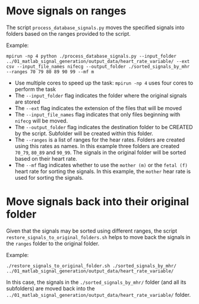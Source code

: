 # Move signals on ranges

The script `process_database_signals.py` moves the specified signals
into folders based on the ranges provided to the script.

Example:

```
mpirun -np 4 python ./process_database_signals.py --input_folder ../01_matlab_signal_generation/output_data/heart_rate_variable/ --ext csv --input_file_names nifecg --output_folder ./sorted_signals_by_mhr --ranges 70 79 80 89 90 99 --mf m
```

* Use multiple cores to speed up the task: `mpirun -np 4` uses four
  cores to perform the task
* The `--input_folder` flag indicates the folder where the original signals are
  stored
* The `--ext` flag indicates the extension of the files that will be
  moved
* The `--input_file_names` flag indicates that only files beginning
  with `nifecg` will be moved.
* The `--output_folder` flag indicates the destination folder to be
  CREATED by the script. Subfolder will be created within this folder.
* The `--ranges` is a list of ranges for the hear rates. Folders are
  created using this rates as names. In this example three folders are
  created `70_79`, `80_89` and `90_99`. The signals in the original
  folder will be sorted based on their heart rate.
* The `--mf` flag indicates whether to use the `mother (m)` or the
  `fetal (f)` heart rate for sorting the signals. In this example, the
  `mother` hear rate is used for sorting the signals.
  
# Move signals back into their original folder
Given that the signals may be sorted using different ranges, the
script `restore_signals_to_original_folders.sh` helps to move back the
signals in the `ranges` folder to the original folder.

Example:

```
./restore_signals_to_original_folder.sh ./sorted_signals_by_mhr/ ../01_matlab_signal_generation/output_data/heart_rate_variable/
```

In this case, the signals in the `./sorted_signals_by_mhr/` folder
(and all its subfolders) are moved back into the
`../01_matlab_signal_generation/output_data/heart_rate_variable/`
folder.
